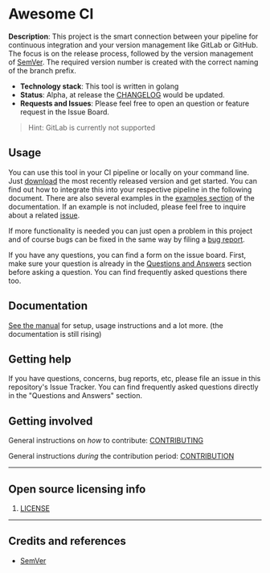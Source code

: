 # Awesome CI

**Description**: This project is the smart connection between your pipeline for continuous integration and your version management like GitLab or GitHub. The focus is on the release process, followed by the version management of [SemVer](https://semver.org/). The required version number is created with the correct naming of the branch prefix.

- **Technology stack**: This tool is written in golang
- **Status**: Alpha, at release the [CHANGELOG](CHANGELOG.md) would be updated.
- **Requests and Issues**: Please feel free to open an question or feature request in the Issue Board.

 > Hint: GitLab is currently not supported

## Usage

You can use this tool in your CI pipeline or locally on your command line. Just [download](https://github.com/fullstack-devops/awesome-ci/releases/latest/download/awesome-ci) the most recently released version and get started. You can find out how to integrate this into your respective pipeline in the following document. There are also several examples in the [examples section](https://fullstack-devops.github.io/awesome-ci/docs/examples) of the documentation. If an example is not included, please feel free to inquire about a related [issue](https://github.com/fullstack-devops/awesome-ci/issues/new/choose).

If more functionality is needed you can just open a problem in this project and of course bugs can be fixed in the same way by filing a [bug report](https://github.com/fullstack-devops/awesome-ci/issues/new/choose).

If you have any questions, you can find a form on the issue board. First, make sure your question is already in the [Questions and Answers](https://fullstack-devops.github.io/awesome-ci/docs/questions_and_answers) section before asking a question. You can find frequently asked questions there too.

## Documentation

[See the manual](https://fullstack-devops.github.io/awesome-ci/) for setup, usage instructions and a lot more. (the documentation is still rising)

## Getting help

If you have questions, concerns, bug reports, etc, please file an issue in this repository's Issue Tracker.
You can find frequently asked questions directly in the "Questions and Answers" section.

## Getting involved

General instructions on _how_ to contribute: [CONTRIBUTING](CONTRIBUTING.md)

General instructions _during_ the contribution period: [CONTRIBUTION](CONTRIBUTION.md)


----

## Open source licensing info
1. [LICENSE](LICENSE)


----

## Credits and references

- [SemVer](https://semver.org/)
